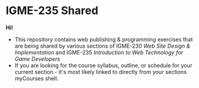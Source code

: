 # IGME-235 Shared

**Hi!**

- This repository contains web publishing & programming exercises that are being shared by various sections of IGME-230 *Web Site Design & Implementation* and IGME-235 *Introduction to Web Technology for Game Developers*
- If you are looking for the course syllabus, outline, or schedule for your current section - it's most likely linked to directly from your sections myCourses shell.
